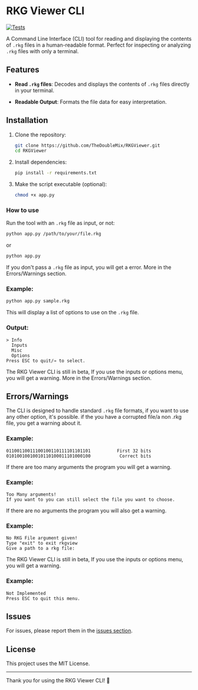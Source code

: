 # RKG Viewer CLI
[![Tests](https://github.com/TheDoubleMix/RKGViewer/actions/workflows/python-app.yml/badge.svg)](https://github.com/TheDoubleMix/RKGViewer/actions/workflows/python-app.yml)

A Command Line Interface (CLI) tool for reading and displaying the contents of `.rkg` files in a human-readable format. Perfect for inspecting or analyzing `.rkg` files with only a terminal.
## Features

- **Read `.rkg` files**: Decodes and displays the contents of `.rkg` files directly in your terminal.
<!-- **User-Friendly**: Simple CLI options. -->
- **Readable Output**: Formats the file data for easy interpretation.

## Installation

1. Clone the repository:

   ```bash
   git clone https://github.com/TheDoubleMix/RKGViewer.git
   cd RKGViewer
   ```
2. Install dependencies:

   ```bash
   pip install -r requirements.txt
   ```

3. Make the script executable (optional):

   ```bash
   chmod +x app.py
   ```

### How to use

Run the tool with an `.rkg` file as input, or not:

```bash
python app.py /path/to/your/file.rkg
```
or
```bash
python app.py
```
If you don't pass a `.rkg` file as input, you will get a error. More in the Errors/Warnings section.

### Example:

```bash
python app.py sample.rkg
```

This will display a list of options to use on the `.rkg` file.

### Output:

```
> Info
  Inputs
  Misc
  Options
Press ESC to quit/→ to select.
```

The RKG Viewer CLI is still in beta, If you use the inputs or options menu, you will get a warning. More in the Errors/Warnings section.

## Errors/Warnings

The CLI is designed to handle standard `.rkg` file formats, if you want to use any other option, it's possible.
if the you have a corrupted file/a non .rkg file, you get a warning about it.
### Example:
```
01100110011100100110111101101101          First 32 bits
01010010010010110100011101000100           Correct bits
```

If there are too many arguments the program you will get a warning.
### Example:
```
Too Many arguments!
If you want to you can still select the file you want to choose.
```
If there are no arguments the program you will also get a warning.
### Example:
```
No RKG File argument given!
Type "exit" to exit rkgview
Give a path to a rkg file:
```
The RKG Viewer CLI is still in beta, If you use the inputs or options menu, you will get a warning.
### Example:
```
Not Implemented
Press ESC to quit this menu. 
```
## Issues

For issues, please report them in the [issues section](https://github.com/TheDoubleMix/RKGViewer/issues).

## License

This project uses the MIT License.

---

Thank you for using the RKG Viewer CLI! 🎉
